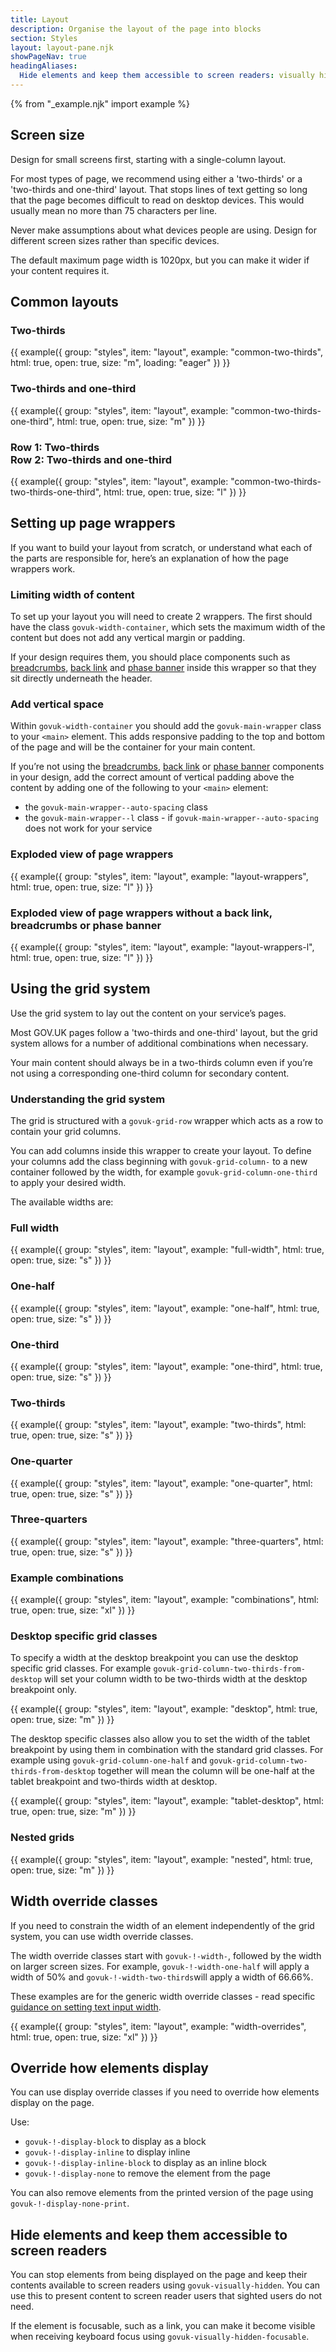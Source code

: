 ```yaml
---
title: Layout
description: Organise the layout of the page into blocks
section: Styles
layout: layout-pane.njk
showPageNav: true
headingAliases:
  Hide elements and keep them accessible to screen readers: visually hidden
---
```


{% from "_example.njk" import example %}

## Screen size

Design for small screens first, starting with a single-column layout.

For most types of page, we recommend using either a 'two-thirds' or a 'two-thirds and one-third' layout. That stops lines of text getting so long that the page becomes difficult to read on desktop devices. This would usually mean no more than 75 characters per line.

Never make assumptions about what devices people are using. Design for different screen sizes rather than specific devices.

The default maximum page width is 1020px, but you can make it wider if your content requires it.

## Common layouts

### Two-thirds

{{ example({ group: "styles", item: "layout", example: "common-two-thirds", html: true, open: true, size: "m", loading: "eager" }) }}

### Two-thirds and one-third

{{ example({ group: "styles", item: "layout", example: "common-two-thirds-one-third", html: true, open: true, size: "m" }) }}

### Row 1: Two-thirds <br>Row 2: Two-thirds and one-third

{{ example({ group: "styles", item: "layout", example: "common-two-thirds-two-thirds-one-third", html: true, open: true, size: "l" }) }}

## Setting up page wrappers

If you want to build your layout from scratch, or understand what each of the parts are responsible for, here’s an explanation of how the page wrappers work.

### Limiting width of content

To set up your layout you will need to create 2 wrappers. The first should have the class `govuk-width-container`, which sets the maximum width of the content but does not add any vertical margin or padding.

If your design requires them, you should place components such as [breadcrumbs](/components/breadcrumbs/), [back link](/components/back-link/) and [phase banner](/components/phase-banner/) inside this wrapper so that they sit directly underneath the header.

### Add vertical space

Within `govuk-width-container` you should add the `govuk-main-wrapper` class to your `<main>` element. This adds responsive padding to the top and bottom of the page and will be the container for your main content.

If you’re not using the [breadcrumbs](/components/breadcrumbs/), [back link](/components/back-link/) or [phase banner](/components/phase-banner/) components in your design, add the correct amount of vertical padding above the content by adding one of the following to your `<main>` element:

- the `govuk-main-wrapper--auto-spacing` class
- the `govuk-main-wrapper--l` class - if `govuk-main-wrapper--auto-spacing` does not work for your service

### Exploded view of page wrappers

{{ example({ group: "styles", item: "layout", example: "layout-wrappers", html: true, open: true, size: "l" }) }}

### Exploded view of page wrappers without a back link, breadcrumbs or phase banner

{{ example({ group: "styles", item: "layout", example: "layout-wrappers-l", html: true, open: true, size: "l" }) }}

## Using the grid system

Use the grid system to lay out the content on your service’s pages.

Most GOV.UK pages follow a 'two-thirds and one-third' layout, but the grid system allows for a number of additional combinations when necessary.

Your main content should always be in a two-thirds column even if you’re not using a corresponding one-third column for secondary content.

### Understanding the grid system

The grid is structured with a `govuk-grid-row` wrapper which acts as a row to contain your grid columns.

You can add columns inside this wrapper to create your layout. To define your columns add the class beginning with `govuk-grid-column-` to a new container followed by the width, for example `govuk-grid-column-one-third` to apply your desired width.

The available widths are:

### Full width

{{ example({ group: "styles", item: "layout", example: "full-width", html: true, open: true, size: "s" }) }}

### One-half

{{ example({ group: "styles", item: "layout", example: "one-half", html: true, open: true, size: "s" }) }}

### One-third

{{ example({ group: "styles", item: "layout", example: "one-third", html: true, open: true, size: "s" }) }}

### Two-thirds

{{ example({ group: "styles", item: "layout", example: "two-thirds", html: true, open: true, size: "s" }) }}

### One-quarter

{{ example({ group: "styles", item: "layout", example: "one-quarter", html: true, open: true, size: "s" }) }}

### Three-quarters

{{ example({ group: "styles", item: "layout", example: "three-quarters", html: true, open: true, size: "s" }) }}

### Example combinations

{{ example({ group: "styles", item: "layout", example: "combinations", html: true, open: true, size: "xl" }) }}

### Desktop specific grid classes

To specify a width at the desktop breakpoint you can use the desktop specific grid classes. For example `govuk-grid-column-two-thirds-from-desktop` will set your column width to be two-thirds width at the desktop breakpoint only.

{{ example({ group: "styles", item: "layout", example: "desktop", html: true, open: true, size: "m" }) }}

The desktop specific classes also allow you to set the width of the tablet breakpoint by using them in combination with the standard grid classes. For example using `govuk-grid-column-one-half` and `govuk-grid-column-two-thirds-from-desktop` together will mean the column will be one-half at the tablet breakpoint and two-thirds width at desktop.

{{ example({ group: "styles", item: "layout", example: "tablet-desktop", html: true, open: true, size: "m" }) }}

### Nested grids

{{ example({ group: "styles", item: "layout", example: "nested", html: true, open: true, size: "m" }) }}

## Width override classes

If you need to constrain the width of an element independently of the grid system, you can use width override classes.

The width override classes start with `govuk-!-width-`, followed by the width on larger screen sizes. For example, `govuk-!-width-one-half` will apply a width of 50% and `govuk-!-width-two-thirds`will apply a width of 66.66%.

These examples are for the generic width override classes - read specific [guidance on setting text input width](/components/text-input/#use-appropriately-sized-text-inputs).

{{ example({ group: "styles", item: "layout", example: "width-overrides", html: true, open: true, size: "xl" }) }}

## Override how elements display

You can use display override classes if you need to override how elements display on the page.

Use:

- `govuk-!-display-block` to display as a block
- `govuk-!-display-inline` to display inline
- `govuk-!-display-inline-block` to display as an inline block
- `govuk-!-display-none` to remove the element from the page

You can also remove elements from the printed version of the page using `govuk-!-display-none-print`.

## Hide elements and keep them accessible to screen readers

You can stop elements from being displayed on the page and keep their contents available to screen readers using `govuk-visually-hidden`. You can use this to present content to screen reader users that sighted users do not need.

If the element is focusable, such as a link, you can make it become visible when receiving keyboard focus using `govuk-visually-hidden-focusable`.
